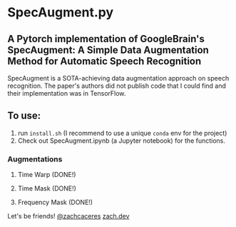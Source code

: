 # SpecAugment.py
## A Pytorch implementation of GoogleBrain's SpecAugment: A Simple Data Augmentation Method for Automatic Speech Recognition

SpecAugment is a SOTA-achieving data augmentation approach on speech recognition. The paper's authors did not publish code that I could find and their implementation was in TensorFlow.

## To use:
1. run `install.sh` (I recommend to use a unique `conda` env for the project)
2. Check out SpecAugment.ipynb (a Jupyter notebook) for the functions.

### Augmentations
1. Time Warp (DONE!)

2. Time Mask (DONE!)

3. Frequency Mask (DONE!)

Let's be friends!
[@zachcaceres](https://twitter.com/zachcaceres)
[zach.dev](https://zach.dev)
